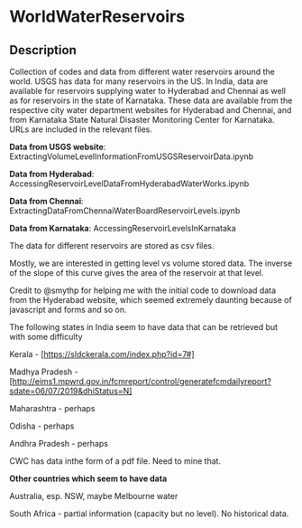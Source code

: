 # WorldWaterReservoirs

## Description

Collection of codes and data from different water reservoirs around the world. USGS has data for many reservoirs in the US. In India, data are available for reservoirs supplying water to Hyderabad and Chennai as well as for reservoirs in the state of Karnataka. These data are available from the respective city water department websites for Hyderabad and Chennai, and from Karnataka State Natural Disaster Monitoring Center for Karnataka. URLs are included in the relevant files.

**Data from USGS website**: ExtractingVolumeLevelInformationFromUSGSReservoirData.ipynb

**Data from Hyderabad**: AccessingReservoirLevelDataFromHyderabadWaterWorks.ipynb

**Data from Chennai**: ExtractingDataFromChennaiWaterBoardReservoirLevels.ipynb

**Data from Karnataka**: AccessingReservoirLevelsInKarnataka

The data for different reservoirs are stored as csv files.

Mostly, we are interested in getting level vs volume stored data. The inverse of the slope of this curve gives the area of the reservoir at that level. 

Credit to @smythp for helping me with the initial code to download data from the Hyderabad website, which seemed extremely daunting because of javascript and forms and so on. 

The following states in India seem to have data that can be retrieved but with some difficulty

Kerala - [https://sldckerala.com/index.php?id=7#]

Madhya Pradesh - [http://eims1.mpwrd.gov.in/fcmreport/control/generatefcmdailyreport?sdate=06/07/2019&dhiStatus=N]

Maharashtra - perhaps

Odisha - perhaps

Andhra Pradesh - perhaps

CWC has data inthe form of a pdf file. Need to mine that.

**Other countries which seem to have data**

Australia, esp. NSW, maybe Melbourne water

South Africa - partial information (capacity but no level). No historical data.





